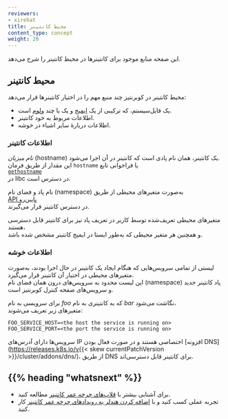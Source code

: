 ```yaml
---
reviewers:
- xirehat
title: محیط کانتینر
content_type: concept
weight: 20
---
```


<!-- overview -->

این صفحه منابع موجود برای کانتینرها در محیط کانتینر را شرح می‌دهد.




<!-- body -->

## محیط کانتینر

محیط کانتینر در کوبرنتیز چند منبع مهم را در اختیار کانتینرها قرار می‌دهد:

* یک فایل‌سیستم، که ترکیبی از یک [ایمیج](/docs/concepts/containers/images/) و یک یا چند [ولوم](/docs/concepts/storage/volumes/) است.  
* اطلاعات مربوط به خود کانتینر.  
* اطلاعات دربارهٔ سایر اشیاء در خوشه.  

### اطلاعات کانتینر

*نام میزبان* (hostname) یک کانتینر، همان نام پادی است که کانتینر در آن اجرا می‌شود.  
این مقدار از طریق فرمان `hostname` یا فراخوانی تابع  
[`gethostname`](https://man7.org/linux/man-pages/man2/gethostname.2.html)  
در libc در دسترس است.

نام پاد و فضای نام (namespace) به‌صورت متغیرهای محیطی از طریق  
[API پایین‌رو](/docs/tasks/inject-data-application/downward-api-volume-expose-pod-information/)  
در دسترس کانتینر قرار می‌گیرند.

متغیرهای محیطی تعریف‌شده توسط کاربر در تعریف پاد نیز برای کانتینر قابل دسترسی هستند،  
و همچنین هر متغیر محیطی که به‌طور ایستا در ایمیج کانتینر مشخص شده باشد.

### اطلاعات خوشه

لیستی از تمامی سرویس‌هایی که هنگام ایجاد یک کانتینر در حال اجرا بودند، به‌صورت متغیرهای محیطی در اختیار آن کانتینر قرار می‌گیرد.  
این لیست محدود به سرویس‌های درون همان فضای نام (namespace) پاد کانتینر جدید و سرویس‌های صفحه کنترل کوبرنتیز است.

برای سرویسی به نام *foo* که به کانتینری به نام *bar* نگاشت می‌شود،  
متغیرهای زیر تعریف می‌شوند:

```shell
FOO_SERVICE_HOST=<the host the service is running on>
FOO_SERVICE_PORT=<the port the service is running on>
```

سرویس‌ها دارای آدرس‌های IP اختصاصی هستند و در صورت فعال بودن [افزونه DNS](https://releases.k8s.io/v{{< skew currentPatchVersion >}}/cluster/addons/dns/)، از طریق DNS برای کانتینر قابل دسترسی‌اند. 



## {{% heading "whatsnext" %}}


* برای آشنایی بیشتر با [قلاب‌های چرخه عمر کانتینر](/docs/concepts/containers/container-lifecycle-hooks/) مطالعه کنید.  
* تجربه عملی کسب کنید و با [اضافه کردن هندلر به رویدادهای چرخه عمر کانتینر](/docs/tasks/configure-pod-container/attach-handler-lifecycle-event/) کار کنید.


